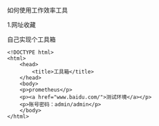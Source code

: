 如何使用工作效率工具

1.网址收藏

自己实现个工具箱

```
<!DOCTYPE html>
<html>
    <head>
        <title>工具箱</title>
    </head>
    <body>
	<p>prometheus</p>
	<p><a href="www.baidu.com/">测试环境</a></p>
	<p>账号密码：admin/admin</p>
    </body>
</html>

```

